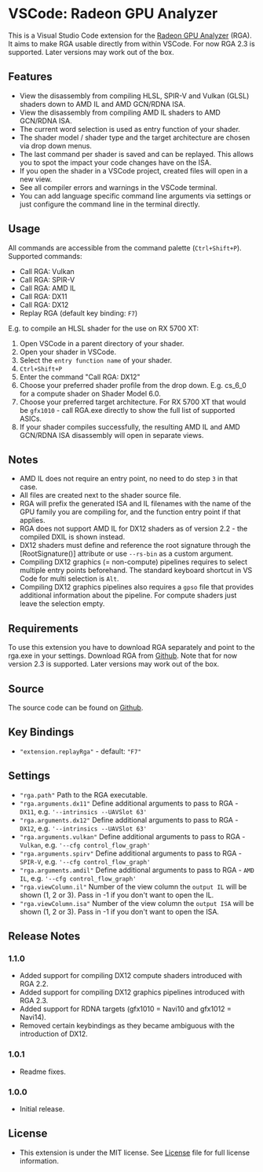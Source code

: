 # VSCode: Radeon GPU Analyzer

This is a Visual Studio Code extension for the [Radeon GPU Analyzer](https://github.com/GPUOpen-Tools/RGA) (RGA). It aims to make RGA usable directly from within VSCode. For now RGA 2.3 is supported. Later versions may work out of the box. 

## Features

- View the disassembly from compiling HLSL, SPIR-V and Vulkan (GLSL) shaders down to AMD IL and AMD GCN/RDNA ISA.
- View the disassembly from compiling AMD IL shaders to AMD GCN/RDNA ISA.
- The current word selection is used as entry function of your shader.
- The shader model / shader type and the target architecture are chosen via drop down menus.
- The last command per shader is saved and can be replayed. This allows you to spot the impact your code changes have on the ISA. 
- If you open the shader in a VSCode project, created files will open in a new view.
- See all compiler errors and warnings in the VSCode terminal.
- You can add language specific command line arguments via settings or just configure the command line in the terminal directly.

## Usage

All commands are accessible from the command palette (`Ctrl+Shift+P`).
Supported commands:
- Call RGA: Vulkan
- Call RGA: SPIR-V
- Call RGA: AMD IL
- Call RGA: DX11
- Call RGA: DX12
- Replay RGA (default key binding: `F7`)

E.g. to compile an HLSL shader for the use on RX 5700 XT:
1. Open VSCode in a parent directory of your shader.
2. Open your shader in VSCode.
3. Select the `entry function name` of your shader.
4. `Ctrl+Shift+P`
5. Enter the command "Call RGA: DX12"
6. Choose your preferred shader profile from the drop down. E.g. cs_6_0 for a compute shader on Shader Model 6.0.
7. Choose your preferred target architecture. For RX 5700 XT that would be `gfx1010` - call RGA.exe directly to show the full list of supported ASICs.
8. If your shader compiles successfully, the resulting AMD IL and AMD GCN/RDNA ISA disassembly will open in separate views.

## Notes

- AMD IL does not require an entry point, no need to do step `3` in that case.
- All files are created next to the shader source file.
- RGA will prefix the generated ISA and IL filenames with the name of the GPU family you are compiling for, and the function entry point if that applies.
- RGA does not support AMD IL for DX12 shaders as of version 2.2 - the compiled DXIL is shown instead.  
- DX12 shaders must define and reference the root signature through the [RootSignature()] attribute or use `--rs-bin` as a custom argument.
- Compiling DX12 graphics (= non-compute) pipelines requires to select multiple entry points beforehand. The standard keyboard shortcut in VS Code for multi selection is `Alt`. 
- Compiling DX12 graphics pipelines also requires a `gpso` file that provides additional information about the pipeline. For compute shaders just leave the selection empty.

## Requirements

To use this extension you have to download RGA separately and point to the rga.exe in your settings.
Download RGA from [Github](https://github.com/GPUOpen-Tools/RGA/releases). Note that for now version 2.3 is supported. Later versions may work out of the box. 

## Source

The source code can be found on [Github](https://github.com/GPUOpen-Tools/vscode-extensions/tree/master/radeon-gpu-analyzer). 

## Key Bindings

- `"extension.replayRga"`  - default: `"F7"`

## Settings

- `"rga.path"` Path to the RGA executable.
- `"rga.arguments.dx11"` Define additional arguments to pass to RGA - `DX11`, e.g. `'--intrinsics --UAVSlot 63'`
- `"rga.arguments.dx12"` Define additional arguments to pass to RGA - `DX12`, e.g. `'--intrinsics --UAVSlot 63'`
- `"rga.arguments.vulkan"` Define additional arguments to pass to RGA - `Vulkan`, e.g. `'--cfg control_flow_graph'`
- `"rga.arguments.spirv"` Define additional arguments to pass to RGA - `SPIR-V`, e.g. `'--cfg control_flow_graph'`
- `"rga.arguments.amdil"` Define additional arguments to pass to RGA - `AMD IL`, e.g. `'--cfg control_flow_graph'`
- `"rga.viewColumn.il"` Number of the view column the `output IL` will be shown (1, 2 or 3). Pass in -1 if you don't want to open the IL.
- `"rga.viewColumn.isa"` Number of the view column the `output ISA` will be shown (1, 2 or 3). Pass in -1 if you don't want to open the ISA.

## Release Notes

### 1.1.0

- Added support for compiling DX12 compute shaders introduced with RGA 2.2.
- Added support for compiling DX12 graphics pipelines introduced with RGA 2.3.
- Added support for RDNA targets (gfx1010 = Navi10 and gfx1012 = Navi14).
- Removed certain keybindings as they became ambiguous with the introduction of DX12.

### 1.0.1

- Readme fixes.

### 1.0.0

- Initial release.

## License

- This extension is under the MIT license. See [License](https://github.com/GPUOpen-Tools/vscode-extensions/blob/master/LICENSE) file for full license information.
